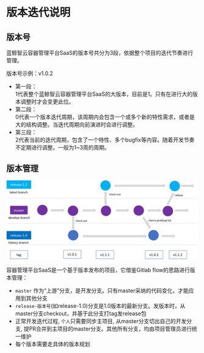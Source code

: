 # 版本迭代说明

## 版本号

蓝鲸智云容器管理平台SaaS的版本号共分为3段，依据整个项目的迭代节奏进行管理。

版本号示例：v1.0.2

* 第一段：  
    1代表整个蓝鲸智云容器管理平台SaaS的大版本，目前是1。只有在进行大的版本调整时才会变更此位。
* 第二段：  
    0代表一个版本迭代周期，该周期内会包含一个或多个新的特性需求，或者是大的结构调整。当迭代周期向前演进时会进行调整。
* 第三段：  
    2代表当前的迭代周期，包含了一个特性、多个bugfix等内容。随着开发节奏不定期进行调整。一般为1~3周的周期。


## 版本管理


![](../../docs/resource/img/git-flow.png)

容器管理平台SaaS是一个基于版本发布的项目，它借鉴Gitlab flow的思路进行版本管理：
- `master` 作为“上游”分支，是开发分支。只有master采纳的代码变化，才能应用到其他分支
- `release-版本号`(如release-1.0)分支是1.0版本的最新分支。发版本时，从master分支checkout，并基于此分支打tag发release包
- 正常开发迭代过程, `个人`只需要同步主项目, 从master分支切出自己的开发分支, 提PR合并到主项目的master分支。其他所有分支，均由项目管理员进行统一维护
- 每个版本需要走具体的版本规划
